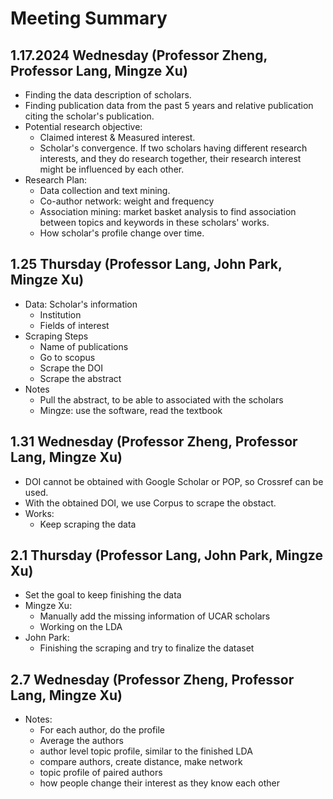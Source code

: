 # Meeting Summary

## 1.17.2024 Wednesday (Professor Zheng, Professor Lang, Mingze Xu)
 - Finding the data description of scholars.
 - Finding publication data from the past 5 years and relative publication citing the scholar's publication.
 - Potential research objective:
     - Claimed interest & Measured interest.
     - Scholar's convergence. If two scholars having different research interests, and they do research together, their research interest might be influenced by each other.
 - Research Plan:
     - Data collection and text mining.
     - Co-author network: weight and frequency
     - Association mining: market basket analysis to find association between topics and keywords in these scholars' works.
     - How scholar's profile change over time.

## 1.25 Thursday (Professor Lang, John Park, Mingze Xu)
 - Data: Scholar's information
     - Institution
     - Fields of interest
 - Scraping Steps
     - Name of publications
     - Go to scopus
     - Scrape the DOI
     - Scrape the abstract
- Notes
     - Pull the abstract, to be able to associated with the scholars
     - Mingze: use the software, read the textbook


## 1.31 Wednesday (Professor Zheng, Professor Lang, Mingze Xu)
 - DOI cannot be obtained with Google Scholar or POP, so Crossref can be used.
 - With the obtained DOI, we use Corpus to scrape the obstact.
 - Works:
     - Keep scraping the data

## 2.1 Thursday (Professor Lang, John Park, Mingze Xu)
 - Set the goal to keep finishing the data
 - Mingze Xu:
     - Manually add the missing information of UCAR scholars
     - Working on the LDA
 - John Park:
     - Finishing the scraping and try to finalize the dataset

  ## 2.7 Wednesday (Professor Zheng, Professor Lang, Mingze Xu)
 - Notes:
     - For each author, do the profile
     - Average the authors
     - author level topic profile, similar to the finished LDA
     - compare authors, create distance, make network
     - topic profile of paired authors
     - how people change their interest as they know each other
